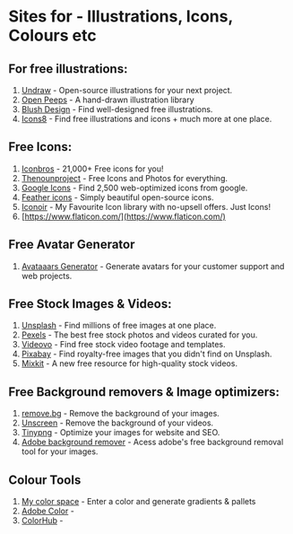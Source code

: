 
# Sites for - Illustrations, Icons, Colours etc

## For free illustrations:
1.  [Undraw](https://undraw.co/) - Open-source illustrations for your next project.
2.  [Open Peeps](https://www.openpeeps.com/) - A hand-drawn illustration library
3.  [Blush Design](https://blush.design/) - Find well-designed free illustrations.
4.  [Icons8](https://icons8.com/) - Find free illustrations and icons + much more at one place.


## Free Icons:
1.  [Iconbros](https://www.iconbros.com/) - 21,000+ Free icons for you!
2.  [Thenounproject](https://thenounproject.com/) - Free Icons and Photos for everything.
3.  [Google Icons](https://fonts.google.com/icons?selected=Material+Icons) - Find 2,500 web-optimized icons from google.
4.  [Feather icons](https://feathericons.com/) - Simply beautiful open-source icons.
5.  [Iconoir](https://iconoir.com/) - My Favourite Icon library with no-upsell offers. Just Icons!
6.  [https://www.flaticon.com/](https://www.flaticon.com/)


## Free Avatar Generator
1.  [Avataaars Generator](https://getavataaars.com/) - Generate avatars for your customer support and web projects.


## Free Stock Images & Videos:
1.  [Unsplash](https://unsplash.com/) - Find millions of free images at one place.
2.  [Pexels](https://www.pexels.com/) - The best free stock photos and videos curated for you.
3.  [Videovo](https://www.videvo.net/) - Find free stock video footage and templates.
4.  [Pixabay](https://pixabay.com/) - Find royalty-free images that you didn't find on Unsplash.
5.  [Mixkit](https://mixkit.co/) - A new free resource for high-quality stock videos.


## Free Background removers & Image optimizers:
1.  [remove.bg](https://remove.bg/) - Remove the background of your images.
2.  [Unscreen](https://www.unscreen.com/) - Remove the background of your videos.
3.  [Tinypng](https://tinypng.com/) - Optimize your images for website and SEO.
4.  [Adobe background remover](https://www.adobe.com/express/feature/image/remove-background) - Acess adobe's free background removal tool for your images.


## Colour Tools
1.  [My color space](https://mycolor.space/) - Enter a color and generate gradients & pallets
2.  [Adobe Color](https://color.adobe.com/create/color-wheel) -
3.  [ColorHub](https://colorhub.vercel.app/) -